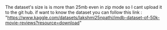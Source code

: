 The dataset's size is is more than 25mb even in zip mode so I cant upload it to the git hub.
if want to know the dataset you can follow this link : "https://www.kaggle.com/datasets/lakshmi25npathi/imdb-dataset-of-50k-movie-reviews?resource=download"

